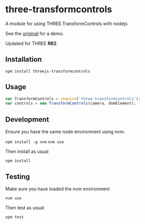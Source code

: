 # three-transformcontrols

A module for using THREE.TransformControls with nodejs

See the [original](http://threejs.org/examples/#misc_controls_transform) for
a demo.

Updated for THREE __R82__.

## Installation

`npm install threejs-transformcontrols`

## Usage

```javascript
var TransformControls = require('three-transformcontrols');
var controls = new TransformControls(camera, domElement);
```

## Development

Ensure you have the same node environment using nvm.

`npm install -g nvm`
`nvm use`

Then install as usual

`npm install`

## Testing

Make sure you have loaded the nvm environment

`nvm use`

Then test as usual

`npm test`

